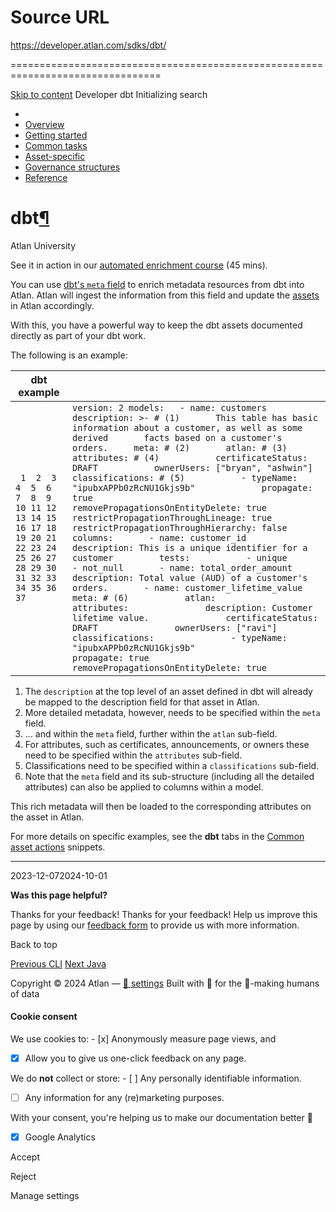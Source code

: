# Source URL
https://developer.atlan.com/sdks/dbt/

================================================================================

<!--
canonical: https://developer.atlan.com/sdks/dbt/
meta-content-security-policy: object-src 'none'; base-uri 'self'; manifest-src 'self'; media-src 'self';
meta-description: You can use dbt's meta field to enrich metadata from dbt into Atlan.
meta-generator: mkdocs-1.6.1, mkdocs-material-9.6.14
meta-og-description: You can use dbt's meta field to enrich metadata from dbt into Atlan.
meta-og-image: https://developer.atlan.com/assets/images/social/sdks/dbt.png
meta-og-image-height: 630
meta-og-image-type: image/png
meta-og-image-width: 1200
meta-og-title: dbt - Developer
meta-og-type: website
meta-og-url: https://developer.atlan.com/sdks/dbt/
meta-twitter:card: summary_large_image
meta-twitter:description: You can use dbt's meta field to enrich metadata from dbt into Atlan.
meta-twitter:image: https://developer.atlan.com/assets/images/social/sdks/dbt.png
meta-twitter:title: dbt - Developer
meta-viewport: width=device-width,initial-scale=1
title: dbt - Developer
-->

[Skip to content](#dbt) Developer dbt Initializing search 

* 
* [Overview](../..)
* [Getting started](../../getting-started/)
* [Common tasks](../../snippets/)
* [Asset\-specific](../../patterns/)
* [Governance structures](../../governance/)
* [Reference](../../reference/)

dbt[¶](#dbt "Permanent link")
=============================

Atlan University

See it in action in our [automated enrichment course](https://university.atlan.com/training/e12c0834-0ad9-11ee-8e89-06e5f0a66511/overview) (45 mins).

You can use [dbt's `meta` field](https://docs.getdbt.com/reference/resource-configs/meta)  to enrich metadata resources from dbt into Atlan. Atlan will ingest the information from this field and update the [assets](../../getting-started/#what-is-an-asset) in Atlan accordingly.

With this, you have a powerful way to keep the dbt assets documented directly as part of your dbt work.

The following is an example:

| dbt example | |
| --- | --- |
| ```  1  2  3  4  5  6  7  8  9 10 11 12 13 14 15 16 17 18 19 20 21 22 23 24 25 26 27 28 29 30 31 32 33 34 35 36 37 ``` | ``` version: 2 models:   - name: customers     description: >- # (1)       This table has basic information about a customer, as well as some derived       facts based on a customer's orders.     meta: # (2)       atlan: # (3)         attributes: # (4)           certificateStatus: DRAFT           ownerUsers: ["bryan", "ashwin"]         classifications: # (5)           - typeName: "ipubxAPPb0zRcNU1Gkjs9b"             propagate: true             removePropagationsOnEntityDelete: true             restrictPropagationThroughLineage: true             restrictPropagationThroughHierarchy: false      columns:       - name: customer_id         description: This is a unique identifier for a customer         tests:           - unique           - not_null       - name: total_order_amount         description: Total value (AUD) of a customer's orders.       - name: customer_lifetime_value         meta: # (6)           atlan:             attributes:               description: Customer lifetime value.               certificateStatus: DRAFT               ownerUsers: ["ravi"]             classifications:               - typeName: "ipubxAPPb0zRcNU1Gkjs9b"                 propagate: true                 removePropagationsOnEntityDelete: true  ``` |

1. The `description` at the top level of an asset defined in dbt will already be mapped to the description field for that asset in Atlan.
2. More detailed metadata, however, needs to be specified within the `meta` field.
3. ... and within the `meta` field, further within the `atlan` sub\-field.
4. For attributes, such as certificates, announcements, or owners these need to be specified within the `attributes` sub\-field.
5. Classifications need to be specified within a `classifications` sub\-field.
6. Note that the `meta` field and its sub\-structure (including all the detailed attributes) can also be applied to columns within a model.

This rich metadata will then be loaded to the corresponding attributes on the asset in Atlan.

For more details on specific examples, see the **dbt** tabs in the [Common asset actions](../../snippets/common-examples/) snippets.

---

2023\-12\-072024\-10\-01

**Was this page helpful?**

Thanks for your feedback! Thanks for your feedback! Help us improve this page by using our [feedback form](https://docs.google.com/forms/d/e/1FAIpQLScfoq7vqEn8S4QvN0ehPp0MRy6WYK5x-okJDqD69lHgoPPWtg/viewform?usp=pp_url&entry.1800719315=/sdks/dbt/) to provide us with more information. 

Back to top

[Previous CLI](../cli/) [Next Java](../java/) 

Copyright © 2024 Atlan — [🍪 settings](#__consent) 
Built with 💙 for the 🤖\-making humans of data 

#### Cookie consent

We use cookies to: - [x] Anonymously measure page views, and
- [x] Allow you to give us one\-click feedback on any page.

 We do **not** collect or store: - [ ] Any personally identifiable information.
- [ ] Any information for any (re)marketing purposes.

 With your consent, you're helping us to make our documentation better 💙

- [x] Google Analytics

Accept

Reject

Manage settings

